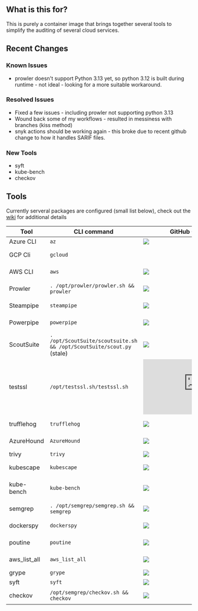 ## What is this for?
This is purely a container image that brings together several tools to simplify the auditing of several cloud services.

## Recent Changes
### Known Issues
- prowler doesn't support Python 3.13 yet, so python 3.12 is built during runtime - not ideal - looking for a more suitable workaround.

### Resolved Issues
- Fixed a few issues - including prowler not supporting python 3.13 
- Wound back some of my workflows - resulted in messiness with branches (kiss method)
- snyk actions should be working again - this broke due to recent github change to how it handles SARIF files.

### New Tools
- syft
- kube-bench
- checkov

## Tools
Currently serveral packages are configured (small list below), check out the [wiki](https://github.com/SethBodine/docker/wiki/) for additional details

| Tool | CLI command | GitHub Commit Age | Wiki URL |
| --- | --- | --- | --- |
| Azure CLI | `az` | ![](https://img.shields.io/github/last-commit/Azure/azure-cli) | [Using az cli ](https://github.com/SethBodine/docker/wiki/Cloud-Authentication-via-CLI#azure) |
| GCP Cli | `gcloud` | | [Using gcloud cli](https://github.com/SethBodine/docker/wiki/Cloud-Authentication-via-CLI#gcp) |
| AWS CLI | `aws` | ![](https://img.shields.io/github/last-commit/aws/aws-cli) | [Using aws cli](https://github.com/SethBodine/docker/wiki/Cloud-Authentication-via-CLI#aws) |
| Prowler | `. /opt/prowler/prowler.sh && prowler` | ![](https://img.shields.io/github/last-commit/prowler-cloud/prowler) | [Using Prowler](https://github.com/SethBodine/docker/wiki/Using-Prowler) |
| Steampipe | `steampipe` | ![](https://img.shields.io/github/last-commit/turbot/steampipe) | [Using steampipe](https://github.com/SethBodine/docker/wiki/Using-Steampipe) |
| Powerpipe | `powerpipe` | ![](https://img.shields.io/github/last-commit/turbot/powerpipe) | [Using powerpipe](https://github.com/SethBodine/docker/wiki/Using-Powerpipe) |
| ScoutSuite | `. /opt/ScoutSuite/scoutsuite.sh && /opt/ScoutSuite/scout.py` (stale) | ![](https://img.shields.io/github/last-commit/nccgroup/ScoutSuite) | [Using ScoutSuite](https://github.com/SethBodine/docker/wiki/Using-ScoutSuite) |
| testssl | `/opt/testssl.sh/testssl.sh` | ![](https://img.shields.io/github/last-commit/drwetter/testssl.sh) | [Using testssl.sh](https://github.com/SethBodine/docker/wiki/Using-testssl.sh) |
| trufflehog | `trufflehog` | ![](https://img.shields.io/github/last-commit/trufflesecurity/trufflehog) | [Using Trufflehog](https://github.com/SethBodine/docker/wiki/Using-Trufflehog) |
| AzureHound | `AzureHound` | ![](https://img.shields.io/github/last-commit/BloodHoundAD/AzureHound) | [Using AzureHound](https://github.com/SethBodine/docker/wiki/Using-AzureHound)| 
| trivy | `trivy` | ![](https://img.shields.io/github/last-commit/aquasecurity/trivy) | [Using trivy](https://github.com/SethBodine/docker/wiki/Using-trivy) |
| kubescape | `kubescape` | ![](https://img.shields.io/github/last-commit/kubescape/kubescape) | [Using kubescape](https://github.com/SethBodine/docker/wiki/Using-kubescape) |
| kube-bench | `kube-bench` | ![](https://img.shields.io/github/last-commit/aquasecurity/kube-bench) | [Using kube-bench](https://github.com/SethBodine/docker/wiki/Using-kubei-bench) |
| semgrep | `. /opt/semgrep/semgrep.sh && semgrep` | ![](https://img.shields.io/github/last-commit/semgrep/semgrep) | [Using semgrep](https://github.com/SethBodine/docker/wiki/Using-semgrep) |
| dockerspy | `dockerspy` | ![](https://img.shields.io/github/last-commit/UndeadSec/DockerSpy) | [Using dockerspy](https://github.com/SethBodine/docker/wiki/Using-dockerspy) |
| poutine | `poutine` | ![](https://img.shields.io/github/last-commit/boostsecurityio/poutine) | [Using poutine](https://github.com/SethBodine/docker/wiki/Using-poutine) |
| aws_list_all | `aws_list_all` | ![](https://img.shields.io/github/last-commit/JohannesEbke/aws_list_all) | [Using aws_list_all](https://github.com/SethBodine/docker/wiki/Using-aws_list_all) |
| grype | `grype` | ![](https://img.shields.io/github/last-commit/anchore/grype) | [Using grype](https://github.com/SethBodine/docker/wiki/Using-grype) |
| syft | `syft` | ![](https://img.shields.io/github/last-commit/anchore/syft) | [Using syft](https://github.com/SethBodine/docker/wiki/Using-syft) |
| checkov | `/opt/semgrep/checkov.sh && checkov` | ![](https://img.shields.io/github/last-commit/bridgecrewio/checkov) | [Using checkov](https://github.com/SethBodine/docker/wiki/Using-checkov) |

